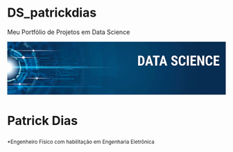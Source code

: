 # DS_patrickdias

Meu Portfólio de Projetos em Data Science

<p align="center">
  <img src="banner.png" >
</p>

# Patrick Dias
<sub>*Engenheiro Físico com habilitação em Engenharia Eletrônica </sub>
